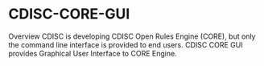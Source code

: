 # CDISC-CORE-GUI

Overview
CDISC is developing CDISC Open Rules Engine (CORE), but only the command line interface is provided to end users. CDISC CORE GUI provides Graphical User Interface to CORE Engine.
